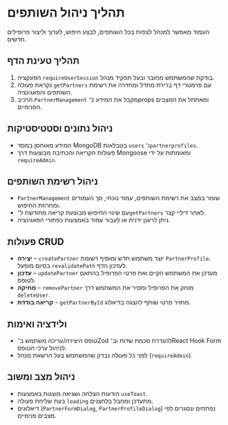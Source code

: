 # תהליך ניהול השותפים

העמוד מאפשר למנהל לצפות בכל השותפים, לבצע חיפוש, לערוך וליצור פרופילים חדשים.

## תהליך טעינת הדף
1. הפונקציה `requireUserSession` בודקת שהמשתמש מחובר ובעל תפקיד מנהל.
2. נקראת פעולה `getPartners` עם פרמטרי דף ברירת מחדל ומחזירה את רשימת השותפים והפאגינציה.
3. הרכיב `PartnerManagement` מקבל את המידע כ־props ומאתחל את המצבים הפנימיים.

## ניהול נתונים וסטטיסטיקות
- המידע מאוחסן במסד MongoDB בטבלאות `users` ו־`partnerprofiles`.
- פעולות הקריאה והכתיבה מבוצעות דרך Mongoose ומאומתות על ידי `requireAdmin`.

## ניהול רשימת השותפים
- `PartnerManagement` שומר במצב את רשימת השותפים, עמוד נוכחי, סך העמודים ומחרוזת החיפוש.
- עם שינוי החיפוש מבוצעת קריאה מחודשת ל־`getPartners` לאחר דיליי קצר.
- ניתן לרענן ידנית או לעבור עמוד באמצעות כפתורי הפאגינציה.

## פעולות CRUD
- **יצירה** – `createPartner` יוצר משתמש חדש ומוסיף רשומת `PartnerProfile`. בסיום מופעל `revalidatePath` לעדכון הדף.
- **עדכון** – `updatePartner` מעדכן את המשתמש הקיים ואת פרטי הפרופיל בהתאם לטופס.
- **מחיקה** – `removePartner` מוחק את הפרופיל ומסיר את המשתמש דרך `deleteUser`.
- **קריאה בודדת** – `getPartnerById` מחזיר פרטי שותף להצגה בדיאלוג.

## ולידציה ואימות
- טופס היצירה/עריכה משתמש ב־Zod להגדרת סכמת שדות וב־React Hook Form לניהול ערכי הטופס.
- לפני כל פעולה נבדק שהמשתמש בעל הרשאת מנהל (`requireAdmin`).

## ניהול מצב ומשוב
- הודעות הצלחה ושגיאה מוצגות באמצעות `useToast`.
- בעת שליחת פעולה `loading` מתעדכן ומחבל בלחצנים.
- דיאלוגים (`PartnerFormDialog`, `PartnerProfileDialog`) נפתחים ונסגרים לפי מצבים פנימיים.
